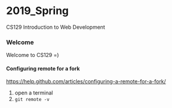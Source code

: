 # 2019_Spring
CS129 Introduction to Web Development

### Welcome
Welcome to CS129 =)


#### Configuring remote for a fork
https://help.github.com/articles/configuring-a-remote-for-a-fork/

1. open a terminal
2. `git remote -v`
